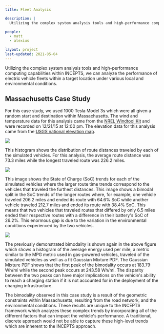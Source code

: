 ```yaml
---
title: Fleet Analysis

description: |
  Utilizing the complex system analysis tools and high-performance computing capabilities within INCEPTS, we can analyze the performance of electric vehicle fleets within a target location under various local and environmental conditions.

people:
  - matt
  - alexius

layout: project
last-updated: 2021-05-04
---
```


Utilizing the complex system analysis tools and high-performance computing capabilities within INCEPTS, we can analyze the performance of electric vehicle fleets within a target location under various local and environmental conditions.

## Massachusetts Case Study

For this case study, we used 1000 Tesla Model 3s which were all given a random start and destination within Massachusetts. The wind and temperature data for this analysis came from the [NREL Windtool Kit](https://www.nrel.gov/grid/wind-toolkit.html) and were recorded on 12/21/15 at 12:00 pm. The elevation data for this analysis came from the [USGS national elevation map](https://apps.nationalmap.gov/bulkpqs).

<img src="{% link img/Figure7a.png %}" class="center">


This histogram shows the distribution of route distances traveled by each of the simulated vehicles. For this analysis, the average route distance was 73.3 miles while the longest traveled route was 226.2 miles.

<img src="{% link img/Figure7c.png %}" class="center">

This image shows the State of Charge (SoC) trends for each of the simulated vehicles where the larger route time trends correspond to the vehicles that traveled the furthest distances. This image shows a bimodal split in the SoC trends of the longer routes where, for example, one vehicle traveled 206.2 miles and ended its route with 64.6% SoC while another vehicle traveled 212.7 miles and ended its route with 38.4% SoC. This means that two vehicles that traveled routes that differed by only 6.5 miles ended their respective routes with a difference in their battery's SoC of 26.2%. This enormous gap is due to the variation in the environmental conditions experienced by the two vehicles.


<img src="{% link img/Figure7b.png %}" class="center">

The previously demonstrated bimodality is shown again in the above figure which shows a histogram of the average energy used per mile, a metric similar to the MPG metric used in gas-powered vehicles, traveled of the simulated vehicles as well as a fit Gaussian Mixture PDF. The Gaussian Mixture PDF shows that the first peak of the bimodality occurs at 183.79 Wh/mi while the second peak occurs at 243.58 Wh/mi. The disparity between the two peaks can have major implications on the vehicle's ability to reach a charging station if it is not accounted for in the deployment of the charging infrastructure.

The bimodality observed in this case study is a result of the geometric constraints within Massachusetts, resulting from the road network, and the environmental conditions. These results are unique to the INCEPTS framework which analyzes these complex trends by incorporating all of the different factors that can impact the vehicle's performance. A traditional, discrete approach would not be able to capture these high-level trends which are inherent to the INCEPTS approach.
